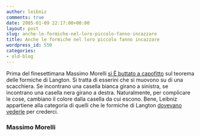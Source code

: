 ```yaml
---
author: leibniz
comments: true
date: 2005-01-09 22:17:00+00:00
layout: post
slug: anche-le-formiche-nel-loro-piccolo-fanno-incazzare
title: Anche le formiche nel loro piccolo fanno incazzare
wordpress_id: 550
categories:
- old-blog
---
```


Prima del finesettimana Massimo Morelli [si Ë buttato a capofitto](http://blog.morellinet.com/categories/momoblog/2005/01/07.html#a1428)
sul teorema delle formiche di Langton. Si tratta di esserini che si
muovono su di una scacchiera. Se incontrano una casella bianca girano a
sinistra, se incontrano una casella nera girano a destra. Naturalmente,
per complicare le cose, cambiano il colore dalla casella da cui escono.
Bene, Leibniz appartiene alla categoria di quelli che le formiche di
Langton [dovevano vederle](http://blog.morellinet.com/images/AntAnimated.gif) per crederci.




### Massimo Morelli
